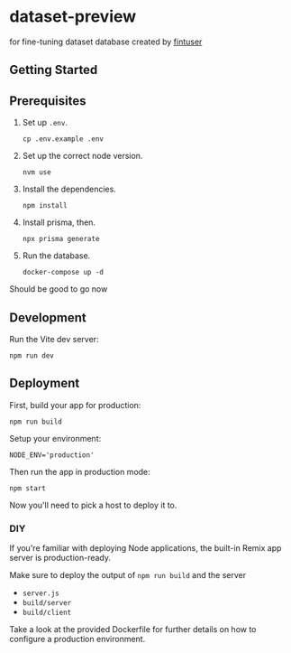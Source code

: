 # dataset-preview

for fine-tuning dataset database created by [fintuser](https://github.com/c-v-a-i/fintuser)

## Getting Started

## Prerequisites

1. Set up `.env`.
    ```shell
    cp .env.example .env
    ```
2. Set up the correct node version.
    ```shell
    nvm use
    ```
3. Install the dependencies.
    ```shell
    npm install
    ```
4. Install prisma, then.
    ```shell
    npx prisma generate
    ```
5. Run the database.
    ```shell
    docker-compose up -d
    ```

Should be good to go now


## Development

Run the Vite dev server:

```shell
npm run dev
```

## Deployment

First, build your app for production:

```shell
npm run build
```

Setup your environment:

```shell
NODE_ENV='production'
```

Then run the app in production mode:

```shell
npm start
```

Now you'll need to pick a host to deploy it to.

### DIY

If you're familiar with deploying Node applications, the built-in Remix app server is production-ready.

Make sure to deploy the output of `npm run build` and the server

- `server.js`
- `build/server`
- `build/client`

Take a look at the provided Dockerfile for further details on how to configure a production environment.
